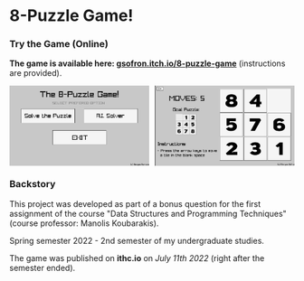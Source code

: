 # 8-Puzzle Game!

### Try the Game (Online)

**The game is available here: [gsofron.itch.io/8-puzzle-game](https://gsofron.itch.io/8-puzzle-game)** (instructions are provided).<br>

<div style="display: flex; justify-content: space-between;">
  <img src="readme-assets/p1.jpg" alt="Image 1" width="49%" />
  <img src="readme-assets/p2.jpg" alt="Image 2" width="49%" />
</div>

### Backstory

This project was developed as part of a bonus question for the first assignment of the course "Data Structures and Programming Techniques" (course professor: Manolis Koubarakis).

Spring semester 2022 - 2nd semester of my undergraduate studies.

The game was published on **ithc.io** on *July 11th 2022* (right after the semester ended).